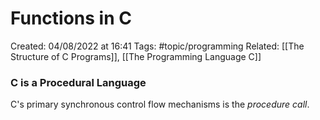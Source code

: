 # Functions in C
Created: 04/08/2022 at 16:41
Tags: #topic/programming 
Related: [[The Structure of C Programs]], [[The Programming Language C]]

### C is a Procedural Language
C's primary synchronous control flow mechanisms is the *procedure call*.